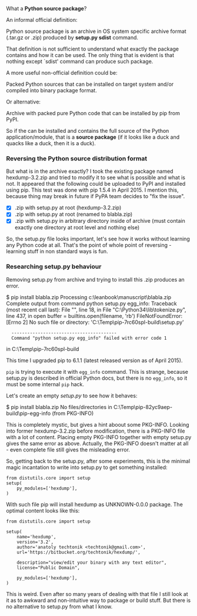 What a **Python source package**?

An informal official definition:

  Python source package is an archive in OS system specific
  archive format (.tar.gz or .zip) produced by
  **setup.py sdist** command.

That definition is not sufficient to understand what
exactly the package contains and how it can be used. The
only thing that is evident is that nothing except `sdist'
command can produce such package.

A more useful non-official definition could be:

  Packed Python sources that can be installed on target
  system and/or compiled into binary package format.

Or alternative:

  Archive with packed pure Python code that can be
  installed by pip from PyPI.

So if the can be installed and contains the full source of
the Python application/module, that is a **source
package** (if it looks like a duck and quacks like a duck,
then it is a duck).


### Reversing the Python source distribution format

But what is in the archive exactly? I took the existing
package named hexdump-3.2.zip and tried to modify it to
see what is possible and what is not. It appeared that the
following could be uploaded to PyPI and installed using
pip. This test was done with pip 1.5.4 in April 2015. I
mention this, because thing may break in future if PyPA
team decides to "fix the issue".

 * [x] .zip with setup.py at root (hexdump-3.2.zip)
 * [x] .zip with setup.py at root (renamed to blabla.zip)
 * [x] .zip with setup.py in arbitrary directory inside
       of archive (must contain exactly one directory at
       root level and nothing else)

So, the setup.py file looks important, let's see how it
works without learning any Python code at all. That's the
point of whole point of reversing - learning stuff in non
standard ways is fun.


### Researching setup.py behaviour

Removing setup.py from archive and trying to install this
.zip produces an error.

  $ pip install blabla.zip
  Processing c:\leanbook\manuscript\blabla.zip
      Complete output from command python setup.py egg_info:
      Traceback (most recent call last):
        File "<string>", line 18, in <module>
        File "C:\Python34\lib\tokenize.py", line 437, in open
          buffer = builtins.open(filename, 'rb')
      FileNotFoundError: [Errno 2] No such file or directory:
 'C:\\Temp\\pip-7rc60spl-build\\setup.py'

      ----------------------------------------
      Command "python setup.py egg_info" failed with error code 1
 in C:\Temp\pip-7rc60spl-build

This time I upgraded pip to 6.1.1 (latest released
version as of April 2015).

`pip` is trying to execute it with `egg_info` command.
This is strange, because setup.py is described in official
Python docs, but there is no `egg_info`, so it must be
some internal `pip` hack.

Let's create an empty *setup.py* to see how it behaves:

  $ pip install blabla.zip
  No files/directories in C:\Temp\pip-82yc9aep-build\pip-egg-info
 (from PKG-INFO)

This is completely mystic, but gives a hint aboout some
PKG-INFO. Looking into former hexdump-3.2.zip before
modification, there is a PKG-INFO file with a lot of content.
Placing empty PKG-INFO together with empty setup.py gives
the same error as above. Actually, the PKG-INFO doesn't
matter at all - even complete file still gives the
misleading error.

So, getting back to the setup.py, after some experiments,
this is the minimal magic incantation to write into setup.py
to get something installed:

    from distutils.core import setup
    setup(
        py_modules=['hexdump'],
    )

With such file pip will install hexdump as UNKNOWN-0.0.0
package. The optimal content looks like this:

    from distutils.core import setup

    setup(
        name='hexdump',
        version='3.2',
        author='anatoly techtonik <techtonik@gmail.com>',
        url='https://bitbucket.org/techtonik/hexdump/',

        description="view/edit your binary with any text editor",
        license="Public Domain",

        py_modules=['hexdump'],
    )


This is weird. Even after so many years of dealing with that
file I still look at it as to awkward and non-intuitive way
to package or build stuff. But there is no alternative to
setup.py from what I know.
